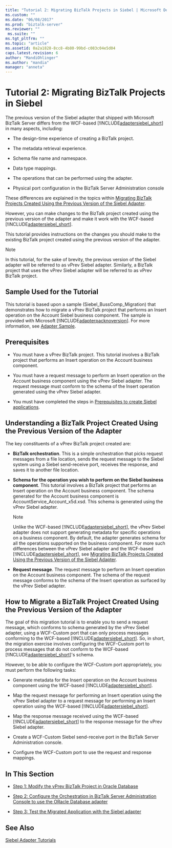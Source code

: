 ```yaml
---
title: "Tutorial 2: Migrating BizTalk Projects in Siebel | Microsoft Docs"
ms.custom: ""
ms.date: "06/08/2017"
ms.prod: "biztalk-server"
ms.reviewer: ""
 ms.suite: ""
ms.tgt_pltfrm: ""
ms.topic: "article"
ms.assetid: 0a2a1828-8cc8-4b80-99bd-c083c04e5d04
caps.latest.revision: 6
author: "MandiOhlinger"
ms.author: "mandia"
manager: "anneta"
---
```

# Tutorial 2: Migrating BizTalk Projects in Siebel
The previous version of the Siebel adapter that shipped with Microsoft BizTalk Server differs from the WCF-based [!INCLUDE[adaptersiebel_short](../../includes/adaptersiebel-short-md.md)] in many aspects, including:  
  
-   The design-time experience of creating a BizTalk project.  
  
-   The metadata retrieval experience.  
  
-   Schema file name and namespace.  
  
-   Data type mappings.  
  
-   The operations that can be performed using the adapter.  
  
-   Physical port configuration in the BizTalk Server Administration console  
  
 These differences are explained in the topics within [Migrating BizTalk Projects Created Using the Previous Version of the Siebel Adapter](http://msdn.microsoft.com/library/ae61d3df-c5ca-4891-86b1-9f0dd6d3a59e).  
  
 However, you can make changes to the BizTalk project created using the previous version of the adapter and make it work with the WCF-based [!INCLUDE[adaptersiebel_short](../../includes/adaptersiebel-short-md.md)].  
  
 This tutorial provides instructions on the changes you should make to the existing BizTalk project created using the previous version of the adapter.  
  
> [!NOTE]
>  In this tutorial, for the sake of brevity, the previous version of the Siebel adapter will be referred to as vPrev Siebel adapter. Similarly, a BizTalk project that uses the vPrev Siebel adapter will be referred to as vPrev BizTalk project.  
  
## Sample Used for the Tutorial  
 This tutorial is based upon a sample (Siebel_BussComp_Migration) that demonstrates how to migrate a vPrev BizTalk project that performs an Insert operation on the Account Siebel business component. The sample is provided with Microsoft [!INCLUDE[adapterpacknoversion](../../includes/adapterpacknoversion-md.md)]. For more information, see [Adapter Sample](../../adapters-and-accelerators/accelerator-rosettanet/adapter-samples.md).  
  
## Prerequisites  
  
-   You must have a vPrev BizTalk project. This tutorial involves a BizTalk project that performs an Insert operation on the Account business component.  
  
-   You must have a request message to perform an Insert operation on the Account business component using the vPrev Siebel adapter. The request message must conform to the schema of the Insert operation generated using the vPrev Siebel adapter.  
  
-   You must have completed the steps in [Prerequisites to create Siebel applications](../../adapters-and-accelerators/adapter-siebel/prerequisites-to-create-siebel-applications.md).  
  
## Understanding a BizTalk Project Created Using the Previous Version of the Adapter  
 The key constituents of a vPrev BizTalk project created are:  
  
-   **BizTalk orchestration**. This is a simple orchestration that picks request messages from a file location, sends the request message to the Siebel system using a Siebel send-receive port, receives the response, and saves it to another file location.  
  
-   **Schema for the operation you wish to perform on the Siebel business component**. This tutorial involves a BizTalk project that performs an Insert operation on the Account business component. The schema generated for the Account business component is AccountService_Account_x5d.xsd. This schema is generated using the vPrev Siebel adapter.  
  
    > [!NOTE]
    >  Unlike the WCF-based [!INCLUDE[adaptersiebel_short](../../includes/adaptersiebel-short-md.md)], the vPrev Siebel adapter does not support generating metadata for specific operations on a business component. By default, the adapter generates schema for all the operations supported on the business component. For more such differences between the vPrev Siebel adapter and the WCF-based [!INCLUDE[adaptersiebel_short](../../includes/adaptersiebel-short-md.md)], see [Migrating BizTalk Projects Created Using the Previous Version of the Siebel Adapter](http://msdn.microsoft.com/library/ae61d3df-c5ca-4891-86b1-9f0dd6d3a59e).  
  
-   **Request message**. The request message to perform an Insert operation on the Account business component. The schema of the request message conforms to the schema of the Insert operation as surfaced by the vPrev Siebel adapter.  
  
## How to Migrate a BizTalk Project Created Using the Previous Version of the Adapter  
 The goal of this migration tutorial is to enable you to send a request message, which conforms to schema generated by the vPrev Siebel adapter, using a WCF-Custom port that can only process messages conforming to the WCF-based [!INCLUDE[adaptersiebel_short](../../includes/adaptersiebel-short-md.md)]. So, in short, the migration exercise involves configuring the WCF-Custom port to process messages that do not conform to the WCF-based [!INCLUDE[adaptersiebel_short](../../includes/adaptersiebel-short-md.md)]'s schema.  
  
 However, to be able to configure the WCF-Custom port appropriately, you must perform the following tasks:  
  
-   Generate metadata for the Insert operation on the Account business component using the WCF-based [!INCLUDE[adaptersiebel_short](../../includes/adaptersiebel-short-md.md)].  
  
-   Map the request message for performing an Insert operation using the vPrev Siebel adapter to a request message for performing an Insert operation using the WCF-based [!INCLUDE[adaptersiebel_short](../../includes/adaptersiebel-short-md.md)].  
  
-   Map the response message received using the WCF-based [!INCLUDE[adaptersiebel_short](../../includes/adaptersiebel-short-md.md)] to the response message for the vPrev Siebel adapter.  
  
-   Create a WCF-Custom Siebel send-receive port in the BizTalk Server Administration console.  
  
-   Configure the WCF-Custom port to use the request and response mappings.  
  
## In This Section  
  
-   [Step 1: Modify the vPrev BizTalk Project in Oracle Database](../../adapters-and-accelerators/adapter-oracle-database/step-1-modify-the-vprev-biztalk-project-in-oracle-database.md)  
  
-   [Step 2: Configure the Orchestration in BizTalk Server Administration Console to use the ORacle Database adapter](../../adapters-and-accelerators/adapter-oracle-database/step-2-configure-an-orchestration-to-use-the-oracle-db-adapter-in-biztalk.md)  
  
-   [Step 3: Test the Migrated Application with the Siebel adapter](../../adapters-and-accelerators/adapter-siebel/step-3-test-the-migrated-application-with-the-siebel-adapter.md)  
  
## See Also  
 [Siebel Adapter Tutorials](../../adapters-and-accelerators/adapter-siebel/siebel-adapter-tutorials.md)